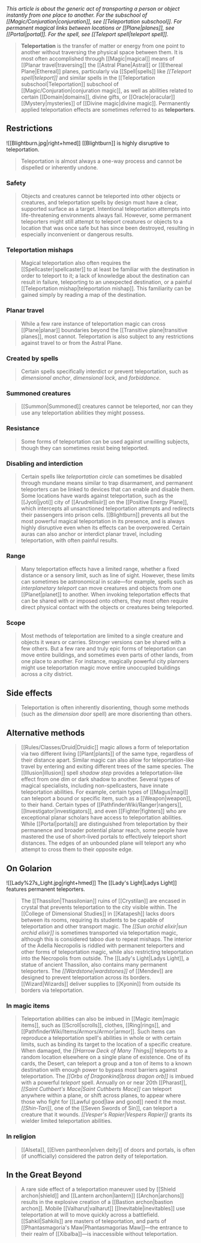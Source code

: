 *This article is about the generic act of transporting a person or object instantly from one place to another. For the subschool of [[Magic/Conjuration|conjuration]], see [[Teleportation subschool]]. For permanent magical links between locations or [[Plane|planes]], see [[Portal|portal]]. For the spell, see *[[Teleport spell|teleport spell]]*.*
> **Teleportation** is the transfer of matter or energy from one point to another without traversing the physical space between them. It is most often accomplished through [[Magic|magical]] means of [[Planar travel|traversing]] the [[Astral Plane|Astral]] or [[Ethereal Plane|Ethereal]] planes, particularly via [[Spell|spells]] like *[[Teleport spell|teleport]]* and similar spells in the [[Teleportation subschool|Teleportation]] subschool of [[Magic/Conjuration|conjuration magic]], as well as abilities related to certain [[Domain|domains]], divine gifts, or [[Oracle|oracular]] [[Mystery|mysteries]] of [[Divine magic|divine magic]].
> Permanently applied teleportation effects are sometimes referred to as **teleporters**.






## Restrictions

![[Blightburn.jpg|right+hmed]] 
 [[Blightburn]] is highly disruptive to teleportation.
> Teleportation is almost always a one-way process and cannot be dispelled or inherently undone.


### Safety

> Objects and creatures cannot be teleported into other objects or creatures, and teleportation spells by design must have a clear, supported surface as a target. Intentional teleportation attempts into life-threatening environments always fail. However, some permanent teleporters might still attempt to teleport creatures or objects to a location that was once safe but has since been destroyed, resulting in especially inconvenient or dangerous results.


### Teleportation mishaps

> Magical teleportation also often requires the [[Spellcaster|spellcaster]] to at least be familiar with the destination in order to teleport to it; a lack of knowledge about the destination can result in failure, teleporting to an unexpected destination, or a painful [[Teleportation mishap|teleportation mishap]]. This familiarity can be gained simply by reading a map of the destination.


### Planar travel

> While a few rare instance of teleportation magic can cross [[Plane|planar]] boundaries beyond the [[Transitive plane|transitive planes]], most cannot. Teleportation is also subject to any restrictions against travel to or from the Astral Plane.


### Created by spells

> Certain spells specifically interdict or prevent teleportation, such as *dimensional anchor*, *dimensional lock*, and *forbiddance*.


### Summoned creatures

> [[Summon|Summoned]] creatures cannot be teleported, nor can they use any teleportation abilities they might possess.


### Resistance

> Some forms of teleportation can be used against unwilling subjects, though they can sometimes resist being teleported.


### Disabling and interdiction

> Certain spells like *teleportation circle* can sometimes be disabled through mundane means similar to trap disarmament, and permanent teleporters can be linked to devices that can enable and disable them. Some locations have wards against teleportation, such as the [[Jyoti|jyoti]] city of [[Arudrellisiir]] on the [[Positive Energy Plane]], which intercepts all unsanctioned teleportation attempts and redirects their passengers into prison cells.
> [[Blightburn]] prevents all but the most powerful magical teleportation in its presence, and is always highly disruptive even when its effects can be overpowered. Certain auras can also anchor or interdict planar travel, including teleportation, with often painful results.


### Range

> Many teleportation effects have a limited range, whether a fixed distance or a sensory limit, such as line of sight. However, these limits can sometimes be astronomical in scale—for example, spells such as *interplanetary teleport* can move creatures and objects from one [[Planet|planet]] to another.
> When invoking teleportation effects that can be shared with or imposed onto others, they most often require direct physical contact with the objects or creatures being teleported.


### Scope

> Most methods of teleportation are limited to a single creature and objects it wears or carries. Stronger versions can be shared with a few others. But a few rare and truly epic forms of teleportation can move entire buildings, and sometimes even parts of other lands, from one place to another. For instance, magically powerful city planners might use teleportation magic move entire unoccupied buildings across a city district.


## Side effects

> Teleportation is often inherently disorienting, though some methods (such as the *dimension door* spell) are more disorienting than others.


## Alternative methods

> [[Rules/Classes/Druid|Druidic]] magic allows a form of teleportation via two different living [[Plant|plants]] of the same type, regardless of their distance apart. Similar magic can also allow for teleportation-like travel by entering and exiting different trees of the same species.
> The [[Illusion|illusion]] spell *shadow step* provides a teleportation-like effect from one dim or dark shadow to another.
> Several types of magical specialists, including non-spellcasters, have innate teleportation abilities. For example, certain types of [[Magus|magi]] can teleport a bound or specific item, such as a [[Weapon|weapon]], to their hand. Certain types of [[PathfinderWiki/Ranger|rangers]], [[Investigator|investigators]], and even [[Fighter|fighters]] who are exceptional planar scholars have access to teleportation abilities.
> While [[Portal|portals]] are distinguished from teleportation by their permanence and broader potential planar reach, some people have mastered the use of short-lived portals to effectively teleport short distances.
> The edges of an unbounded plane will teleport any who attempt to cross them to their opposite edge.


## On Golarion

![[Lady%27s_Light.jpg|right+hmed]] 
 The [[Lady's Light|Ladys Light]] features permanent teleporters.
> The [[Thassilon|Thassilonian]] ruins of [[Crystilan]] are encased in crystal that prevents teleportation to the city visible within.
> The [[College of Dimensional Studies]] in [[Katapesh]] lacks doors between its rooms, requiring its students to be capable of teleportation and other transport magic.
> The *[[Sun orchid elixir|sun orchid elixir]]* is sometimes transported via teleportation magic, although this is considered taboo due to repeat mishaps.
> The interior of the Adella Necropolis is riddled with permanent teleporters and other forms of teleportation magic, while also restricting teleportation into the Necropolis from outside. The [[Lady's Light|Ladys Light]], a statue of ancient Thassilon, also contains many permanent teleporters.
> The *[[Wardstone|wardstones]]* of [[Mendev]] are designed to prevent teleportation across its borders.
> [[Wizard|Wizards]] deliver supplies to [[Kyonin]] from outside its borders via teleportation.


### In magic items

> Teleportation abilities can also be imbued in [[Magic item|magic items]], such as [[Scroll|scrolls]], clothes, [[Ring|rings]], and [[PathfinderWiki/Items/Armors/Armor|armor]]. Such items can reproduce a teleportation spell's abilities in whole or with certain limits, such as binding its target to the location of a specific creature.
> When damaged, the *[[Harrow Deck of Many Things]]* teleports to a random location elsewhere on a single plane of existence. One of its cards, the Desert, can teleport a group and a ton of items to a known destination with enough power to bypass most barriers against teleportation.
> The *[[Orbs of Dragonkind|brass dragon orb]]* is imbued with a powerful *teleport* spell.
> Annually on or near 20th [[Pharast]], *[[Saint Cuthbert's Mace|Saint Cuthberts Mace]]* can teleport anywhere within a plane, or shift across planes, to appear where those who fight for [[Lawful good|law and good]] need it the most.
> *[[Shin-Tari]]*, one of the [[Seven Swords of Sin]], can teleport a creature that it wounds.
> *[[Vesper's Rapier|Vespers Rapier]]* grants its wielder limited teleportation abilities.


### In religion

> [[Alseta]], [[Elven pantheon|elven deity]] of doors and portals, is often (if unofficially) considered the patron deity of teleportation.


## In the Great Beyond

> A rare side effect of a teleportation maneuver used by [[Shield archon|shield]] and [[Lantern archon|lantern]] [[Archon|archons]] results in the explosive creation of a [[Bastion archon|bastion archon]].
> Mobile [[Valharut|valharut]] [[Inevitable|inevitables]] use teleportation at will to move quickly across a battlefield.
> [[Sahkil|Sahkils]] are masters of teleportation, and parts of [[Phantasmagoria's Maw|Phantasmagorias Maw]]—the entrance to their realm of [[Xibalba]]—is inaccessible without teleportation.







